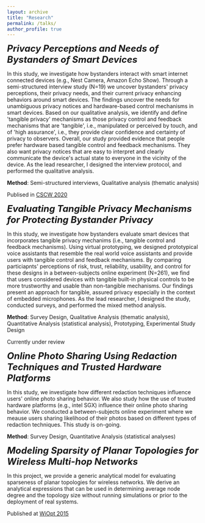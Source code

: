 ```yaml
---
layout: archive
title: "Research"
permalink: /talks/
author_profile: true
---
```


<font size="5"> <i> <b>Privacy Perceptions and Needs of Bystanders of Smart Devices </b></i> </font>

In this study, we investigate how bystanders interact with smart internet connected devices (e.g., Nest Camera, Amazon Echo Show). Through a semi-structured interview study (N=19) we uncover bystanders' privacy perceptions, their privacy needs, and their current privacy enhancing behaviors around smart devices. The findings uncover the needs for unambiguous privacy notices and hardware-based control mechanisms in smart devices. Based on our qualitative analysis, we identify and define 'tangible privacy' mechanisms as those privacy control and feedback mechanisms that are 'tangible', i.e., manipulated or perceived by touch, and of 'high assurance', i.e., they provide clear confidence and certainty of privacy to observers. Overall, our study provided evidence that people prefer hardware based tangible control and feedback mechanisms. They also want privacy notices that are easy to interpret and clearly communicate the device's actual state to everyone in the vicinity of the device. As the lead researcher, I designed the interview protocol, and performed the qualitative analysis.

**Method**: Semi-structured interviews, Qualitative analysis (thematic analysis)

Publised in [CSCW 2020](https://people.cs.pitt.edu/~adamlee/pubs/2020/ahmad2020cscw.pdf)


<font size="5"> <i> <b>Evaluating Tangible Privacy Mechanisms for Protecting Bystander Privacy </b></i> </font>

In this study, we investigate how bystanders evaluate smart devices that incorporates tangible privacy mechanims (i.e., tangible control and feedback mechanisms). Using virtual prototyping, we designed prototypical voice assistants that resemble the real world voice assistants and provide users with tangible control and feedback mechanisms. By comparing particiapnts' perceptions of risk, trust, reliability, usability, and control for these designs in a between-subjects online experiment (N=261), we find that users considered devices with tangible built-in physical controls to be more trustworthy and usable than non-tangible mechanisms. Our findings present an approach for tangible, assured privacy especially in the context of embedded microphones. As the lead researcher, I designed the study, conducted surveys, and performed the mixed method analysis.

**Method**: Survey Design, Qualitative Analysis (thematic analysis), Quantitative Analysis (statistical analysis), Prototyping, Experimental Study Design

Currently under review


<font size="5"> <i> <b>Online Photo Sharing Using Redaction Techniques and Trusted Hardware Platforms </b></i> </font>

In this study, we investigate how different redaction techniques influence users' online photo sharing behavior. We also study how the use of trusted hardware platforms (e.g., intel SGX) influence their online photo sharing behavior. We conducted a between-subjects online experiment where we meause users sharing likelihood of their photos based on different types of redaction techniques. This study is on-going. 

**Method**: Survey Design, Quantitative Analysis (statistical analyses)


<font size="5"> <i> <b>Modeling Sparsity of Planar Topologies for Wireless Multi-hop Networks </b></i> </font>


In this project, we provide a generic analytical model for evaluating sparseness of planar topologies for wireless networks. We derive an analytical expressions that can be used in determining average node degree and the topology size without running simulations or prior to the deployment of real systems. 

Published at [WiOpt 2015](http://opendl.ifip-tc6.org/db/conf/wiopt/wiopt2015/RahmanRAS15.pdf)


